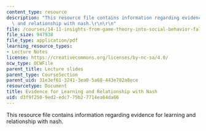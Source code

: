```yaml
---
content_type: resource
description: "This resource file contains information regarding evidence for learning\
  \ and relationship with nash.\r\n\r\n"
file: /courses/14-11-insights-from-game-theory-into-social-behavior-fall-2013/d3f9f2509ed2edc775b27714ea64da66_MIT14_11F13_Learning.pdf
file_size: 947938
file_type: application/pdf
learning_resource_types:
- Lecture Notes
license: https://creativecommons.org/licenses/by-nc-sa/4.0/
ocw_type: OCWFile
parent_title: Lecture slides
parent_type: CourseSection
parent_uid: 31e3ef61-3241-3ea0-5a68-443e782a8ece
resourcetype: Document
title: Evidence for Learning and Relationship with Nash
uid: d3f9f250-9ed2-edc7-75b2-7714ea64da66
---
```

This resource file contains information regarding evidence for learning and relationship with nash.

